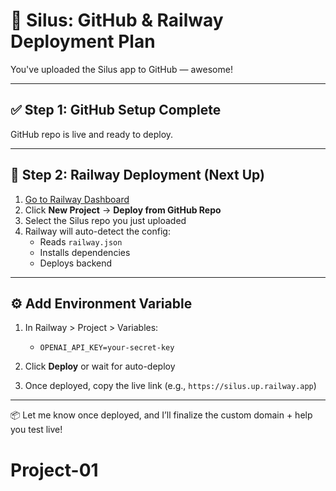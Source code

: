 # 🚀 Silus: GitHub & Railway Deployment Plan

You've uploaded the Silus app to GitHub — awesome!

---

## ✅ Step 1: GitHub Setup Complete
GitHub repo is live and ready to deploy.

---

## 🚀 Step 2: Railway Deployment (Next Up)
1. [Go to Railway Dashboard](https://railway.app/dashboard)
2. Click **New Project** → **Deploy from GitHub Repo**
3. Select the Silus repo you just uploaded
4. Railway will auto-detect the config:
   - Reads `railway.json`
   - Installs dependencies
   - Deploys backend

---

## ⚙️ Add Environment Variable
1. In Railway > Project > Variables:
   - `OPENAI_API_KEY=your-secret-key`

2. Click **Deploy** or wait for auto-deploy

3. Once deployed, copy the live link (e.g., `https://silus.up.railway.app`)

---

📦 Let me know once deployed, and I’ll finalize the custom domain + help you test live!
# Project-01

